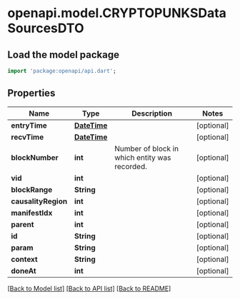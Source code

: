 # openapi.model.CRYPTOPUNKSDataSourcesDTO

## Load the model package
```dart
import 'package:openapi/api.dart';
```

## Properties
Name | Type | Description | Notes
------------ | ------------- | ------------- | -------------
**entryTime** | [**DateTime**](DateTime.md) |  | [optional] 
**recvTime** | [**DateTime**](DateTime.md) |  | [optional] 
**blockNumber** | **int** | Number of block in which entity was recorded. | [optional] 
**vid** | **int** |  | [optional] 
**blockRange** | **String** |  | [optional] 
**causalityRegion** | **int** |  | [optional] 
**manifestIdx** | **int** |  | [optional] 
**parent** | **int** |  | [optional] 
**id** | **String** |  | [optional] 
**param** | **String** |  | [optional] 
**context** | **String** |  | [optional] 
**doneAt** | **int** |  | [optional] 

[[Back to Model list]](../README.md#documentation-for-models) [[Back to API list]](../README.md#documentation-for-api-endpoints) [[Back to README]](../README.md)


